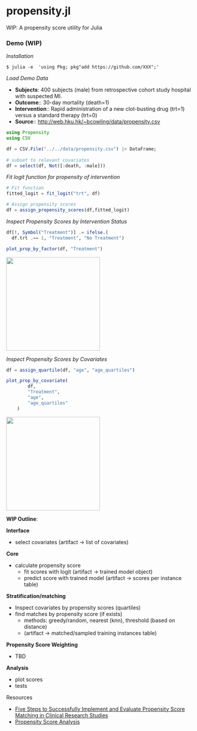 # propensity.jl
WIP: A propensity score utility for Julia


### Demo (WIP)

<i>Installation</i>

```
$ julia -e  'using Pkg; pkg"add https://github.com/XXX";'
```

<i>Load Demo Data</i>

* <b>Subjects</b>: 400 subjects (male) from retrospective cohort study hospital with suspected MI.
* <b>Outcome</b>:: 30-day mortality (death=1)
* <b>Intervention</b>:: Rapid administration of a new clot-busting drug (trt=1) versus a standard therapy (trt=0)
* <b>Source</b>:: http://web.hku.hk/~bcowling/data/propensity.csv

```julia
using Propensity
using CSV

df = CSV.File("../../data/propensity.csv") |> DataFrame;
 
# subset to relevant covariates
df = select(df, Not([:death, :male]))
```

<i>Fit logit function for propensity of intervention</i>
```julia
# Fit function
fitted_logit = fit_logit("trt", df)

# Assign propensity scores
df = assign_propensity_scores(df,fitted_logit)
```

<i>Inspect Propensity Scores by Intervention Status</i>
```julia
df[!, Symbol("Treatment")] .= ifelse.(
  df.trt .== 1, "Treatment", "No Treatment")

plot_prop_by_factor(df, "Treatment")
```
<img src="https://github.com/pkmklong/propensity.jl/blob/main/images/propensity_score_by_intervention.png" height="250"  class="center">

<i>Inspect Propensity Scores by Covariates</i>
```julia
df = assign_quartile(df, "age", "age_quartiles")

plot_prop_by_covariate(
        df,
        "Treatment",
        "age",
        "age_quartiles"
    )
```
<img src="https://github.com/pkmklong/propensity.jl/blob/main/images/propensity_score_by_covariate.png" height="250"  class="center">

    
    


<b>WIP Outline</b>: <br>

<b>Interface</b>
* select covariates (artifact -> list of covariates)

<b>Core</b>
* calculate propensity score 
  * fit scores with logit (artifact -> trained model object)
  * predict score with trained model (artifact -> scores per instance table)
  
<b>Stratification/matching</b>
* Inspect covariates by propensity scores (quartiles)
* find matches by propensity score (if exists)
    * methods: greedy/random, nearest (knn), threshold (based on distance)
    * (artifact -> matched/sampled training instances table)
      
<b>Propensity Score Weighting</b>
* TBD

<b>Analysis</b>
   * plot scores
   * tests

Resources
* [Five Steps to Successfully Implement and Evaluate
Propensity Score Matching in Clinical Research Studies](https://www.medschool.umaryland.edu/media/SOM/Departments/Anesthesiology/Resources/Faculty-Development-/Five_Steps_to_Successfully_Implement_and_Evaluate.96979.pdf)
* [Propensity Score Analysis](http://web.hku.hk/~bcowling/examples/propensity.htm)

